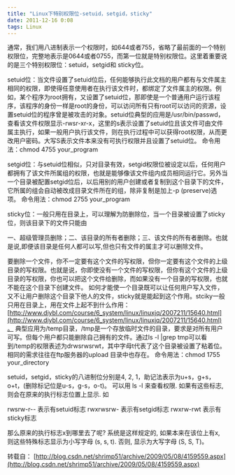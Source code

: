 ```yaml
---
title: "Linux下特别权限位-setuid，setgid，sticky"
date: 2011-12-16 0:08
tags: Linux
---
```


通常，我们用八进制表示一个权限时，如644或者755，省略了最前面的一个特别权限位，完整地表示是0644或者0755，而第一位就是特别权限位。这里着重要说的是三个特别权限位：setuid，setgid和 sticky位。
<!-- more -->
setuid位：当文件设置了setuid位后，任何能够执行此文档的用户都有与文件属主相同的权限，即使得任意使用者在执行该文件时，都绑定了文件属主的权限。例如，某个程序为root拥有，又设置了setuid位，那即使是一个普通用户运行该程序，该程序的身份一样是root的身份，可以访问所有只有root可以访问的资源，设置setuid位的程序曾是被攻击的对象。setuid位典型的应用是/usr/bin/passwd，查看该文件权限显示-rwsr-xr-x，这里的s表示设置了setuid位且该文件可由文件属主执行，如果一般用户执行该文件，则在执行过程中可以获得root权限，从而更改用户密码。大写S表示文件本来没有可执行权限并且设置了setuid位。  命令用法：chmod 4755 your_program

setgid位：与setuid位相似，只对目录有效，setgid权限位被设定以后，任何用户都拥有了该文件所属组的权限，也就是能够像该文件组内成员相同运行它。另外当一个目录被配置setgid位后，以后用别的用户创建或者复制到这个目录下的文件，它所属的组会自动被改成目录文件所在的组，除非复制是加上-p (preserve)选项。  命令用法：chmod 2755 your_program

sticky位：一般只用在目录上，可以理解为防删除位，当一个目录被设置了sticky位，则该目录下的文件只能由

一、超级管理员删除；二、该目录的所有者删除；三、该文件的所有者删除。也就是说,即便该目录是任何人都可以写,但也只有文件的属主才可以删除文件。

要删除一个文件，你不一定要有这个文件的写权限，但你一定要有这个文件的上级目录的写权限。也就是说，你即使没有一个文件的写权限，但你有这个文件的上级目录的写权限，你也可以把这个文件给删除，而如果没有一个目录的写权限，也就不能在这个目录下创建文件。 如何才能使一个目录既可以让任何用户写入文件，又不让用户删除这个目录下他人的文件，sticky就是能起到这个作用。stciky一般只用在目录上，用在文件上起不到什么作用：[http://www.diybl.com/course/6_system/linux/linuxjq/2007211/15640.html](http://www.diybl.com/course/6_system/linux/linuxjq/2007211/15640.html)。
典型应用为/temp目录，/tmp是一个存放临时文件的目录，要求是对所有用户可写。但每个用户都只能删除自己拥有的文件。通过ls -l |grep tmp可以看到/temp的权限表述为drwsrwsrwt，其中字母t代表了这个目录被设置了粘着位。相同的需求往往在ftp服务器的upload 目录中也存在。  命令用法：chmod 1755 your_directory  

setuid，setgid，sticky的八进制位分别是4, 2, 1，助记法表示为u+s，g+s，o+t，(删除标记位是u-s，g-s，o-t)。  可以用 ls -l 来查看权限. 如果有这些标志, 则会在原来的执行标志位置上显示. 如

 rwsrw-r--       表示有setuid标志
 rwxrwsrw-       表示有setgid标志
 rwxrw-rwt       表示有sticky标志

那么原来的执行标志x到哪里去了呢? 系统是这样规定的, 如果本来在该位上有x, 则这些特殊标志显示为小写字母 (s, s, t). 否则, 显示为大写字母 (S, S, T)。

转载自： [http://blog.csdn.net/shrimp51/archive/2009/05/08/4159559.aspx](http://blog.csdn.net/shrimp51/archive/2009/05/08/4159559.aspx)